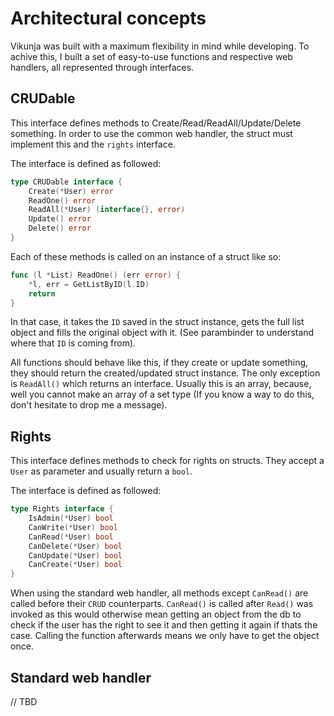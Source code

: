 # Architectural concepts

Vikunja was built with a maximum flexibility in mind while developing. To achive this, I built a set of easy-to-use
functions and respective web handlers, all represented through interfaces.

## CRUDable

This interface defines methods to Create/Read/ReadAll/Update/Delete something. In order to use the common web
handler, the struct must implement this and the `rights` interface.

The interface is defined as followed:

```go
type CRUDable interface {
	Create(*User) error
	ReadOne() error
	ReadAll(*User) (interface{}, error)
	Update() error
	Delete() error
}
```

Each of these methods is called on an instance of a struct like so:

```go
func (l *List) ReadOne() (err error) {
	*l, err = GetListByID(l.ID)
	return
}
```

In that case, it takes the `ID` saved in the struct instance, gets the full list object and fills the original object with it.
(See parambinder to understand where that `ID` is coming from).

All functions should behave like this, if they create or update something, they should return the created/updated struct
instance. The only exception is `ReadAll()` which returns an interface. Usually this is an array, because, well you cannot
make an array of a set type (If you know a way to do this, don't hesitate to drop me a message).

## Rights

This interface defines methods to check for rights on structs. They accept a `User` as parameter and usually return a `bool`.

The interface is defined as followed:

```go
type Rights interface {
	IsAdmin(*User) bool
	CanWrite(*User) bool
	CanRead(*User) bool
	CanDelete(*User) bool
	CanUpdate(*User) bool
	CanCreate(*User) bool
}
```

When using the standard web handler, all methods except `CanRead()` are called before their `CRUD` counterparts. `CanRead()`
is called after `Read()` was invoked as this would otherwise mean getting an object from the db to check if the user has the
right to see it and then getting it again if thats the case. Calling the function afterwards means we only have to get the
object once. 

## Standard web handler

// TBD
